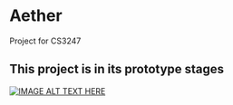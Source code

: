 # Aether
Project for CS3247

## This project is in its prototype stages
[![IMAGE ALT TEXT HERE](https://img.youtube.com/vi/9RdUziF_KBg/0.jpg)](https://www.youtube.com/watch?v=9RdUziF_KBg)
